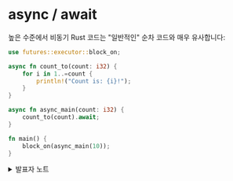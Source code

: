 # async / await

높은 수준에서 비동기 Rust 코드는 "일반적인" 순차 코드와 매우 유사합니다:

```rust
use futures::executor::block_on;

async fn count_to(count: i32) {
    for i in 1..=count {
        println!("Count is: {i}!");
    }
}

async fn async_main(count: i32) {
    count_to(count).await;
}

fn main() {
    block_on(async_main(10));
}
```

<details>

<summary>발표자 노트</summary>

* 이것은 구문을 보여주기 위해 단순화한 예제입니다. 여기에는 장기 실행 연산이나 실제 동시성이 없습니다!
* 비동기 호출의 반환 유형은 무엇인가요?
  * `let future: () = async_main(10);`
* "비동기" 키워드는 구문 설탕입니다. 컴파일러는 반환 유형을 `Future`로 바꿉니다.
* 반환된 Future를 사용하는 방법을 컴파일러에 알려줘야 비동기 `main()`을 만들 수 있습니다.
* 비동기 코드를 실행하려면 실행기(Executor)가 필요합니다. block\_on은 제공된 Future가 완료될 때까지 현재 스레드를 차단합니다.
* .await은 다른 작업이 완료될 때까지 비동기적으로 대기합니다. block\_on과 달리 .await은 현재 스레드를 차단하지 않습니다.
* .await은 비동기 함수(또는 블록) 내에서만 사용할 수 있으며, 나중에 소개합니다.

</details>

